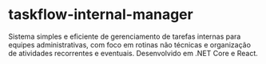 # taskflow-internal-manager
Sistema simples e eficiente de gerenciamento de tarefas internas para equipes administrativas, com foco em rotinas não técnicas e organização de atividades recorrentes e eventuais. Desenvolvido em .NET Core e React.
